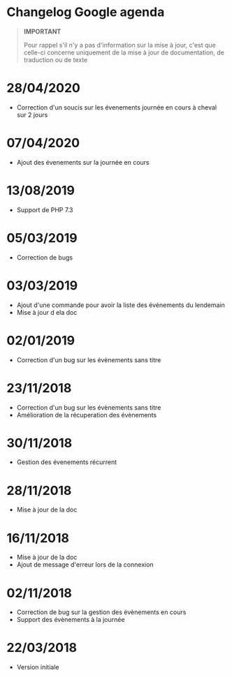 # Changelog Google agenda

>**IMPORTANT**
>
>Pour rappel s'il n'y a pas d'information sur la mise à jour, c'est que celle-ci concerne uniquement de la mise à jour de documentation, de traduction ou de texte

# 28/04/2020

- Correction d'un soucis sur les évenements journée en cours à cheval sur 2 jours

# 07/04/2020

- Ajout des évenements sur la journée en cours

# 13/08/2019

- Support de PHP 7.3

# 05/03/2019

- Correction de bugs

# 03/03/2019

- Ajout d'une commande pour avoir la liste des événements du lendemain
- Mise à jour d ela doc

# 02/01/2019

- Correction d'un bug sur les évènements sans titre

# 23/11/2018

- Correction d'un bug sur les évènements sans titre
- Amélioration de la récuperation des évènements

# 30/11/2018

- Gestion des évenements récurrent

# 28/11/2018

- Mise à jour de la doc

# 16/11/2018

- Mise à jour de la doc
- Ajout de message d'erreur lors de la connexion

# 02/11/2018

- Correction de bug sur la gestion des évènements en cours
- Support des évènements à la journée

# 22/03/2018

- Version initiale
